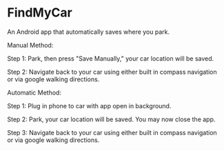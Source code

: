 # FindMyCar

An Android app that automatically saves where you park.


Manual Method:

Step 1: Park, then press "Save Manually," your car location will be saved.

Step 2: Navigate back to your car using either built in compass navigation or via google walking directions.

Automatic Method:

Step 1: Plug in phone to car with app open in background.

Step 2: Park, your car location will be saved.  You may now close the app.

Step 3: Navigate back to your car using either built in compass navigation or via google walking directions.

